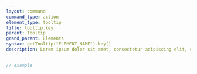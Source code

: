 ```yaml
---
layout: command
command_type: action
element_type: tooltip
title: tooltip.key
parent: Tooltip
grand_parent: Elements
syntax: getTooltip("ELEMENT_NAME").key()
description: Lorem ipsum dolor sit amet, consectetur adipiscing elit, sed do eiusmod tempor incididunt ut labore et dolore magna aliqua. Ut enim ad minim veniam, quis nostrud exercitation ullamco laboris nisi ut aliquip ex ea commodo consequat.
---
```


```javascript
// example
```
